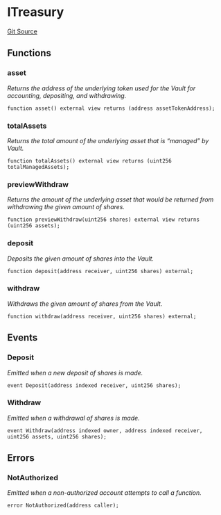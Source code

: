 # ITreasury
[Git Source](https://github.com/w3b3d3v/valocracy-contracts/blob/264de7209f25edf5c05064dcd62712db60d4d460/src/interfaces/ITreasury.sol)


## Functions
### asset

*Returns the address of the underlying token used for the Vault
for accounting, depositing, and withdrawing.*


```solidity
function asset() external view returns (address assetTokenAddress);
```

### totalAssets

*Returns the total amount of the underlying asset that is “managed”
by Vault.*


```solidity
function totalAssets() external view returns (uint256 totalManagedAssets);
```

### previewWithdraw

*Returns the amount of the underlying asset that would be returned
from withdrawing the given amount of shares.*


```solidity
function previewWithdraw(uint256 shares) external view returns (uint256 assets);
```

### deposit

*Deposits the given amount of shares into the Vault.*


```solidity
function deposit(address receiver, uint256 shares) external;
```

### withdraw

*Withdraws the given amount of shares from the Vault.*


```solidity
function withdraw(address receiver, uint256 shares) external;
```

## Events
### Deposit
*Emitted when a new deposit of shares is made.*


```solidity
event Deposit(address indexed receiver, uint256 shares);
```

### Withdraw
*Emitted when a withdrawal of shares is made.*


```solidity
event Withdraw(address indexed owner, address indexed receiver, uint256 assets, uint256 shares);
```

## Errors
### NotAuthorized
*Emitted when a non-authorized account attempts to call a function.*


```solidity
error NotAuthorized(address caller);
```

